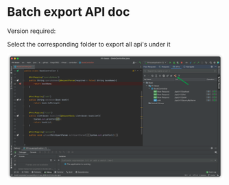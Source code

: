 # Batch export API doc

Version required: <Badge text="2022.2.2" />

Select the corresponding folder to export all api's under it

![batchExportApiDoc](../../../.vuepress/public/img/2022.2.2/batchExportApiDoc.png)
